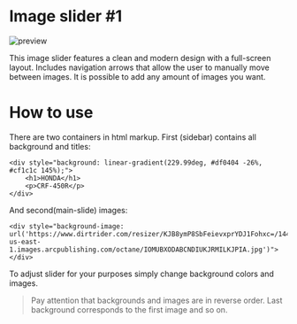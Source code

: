 # Image slider #1

![preview]('https://github.com/Saveliy113/slider-1/blob/master/Slider_1.gif')

This image slider features a clean and modern design with a full-screen layout. Includes navigation arrows that allow the user to manually move between images. It is possible to add any amount of images you want.

# How to use

There are two containers in html markup.
First (sidebar) contains all background and titles:

```
<div style="background: linear-gradient(229.99deg, #df0404 -26%, #cf1c1c 145%);">
    <h1>HONDA</h1>
    <p>CRF-450R</p>
</div>
```

And second(main-slide) images:

```
<div style="background-image: url('https://www.dirtrider.com/resizer/KJB8ymP8SbFeievxprYDJ1Fohxc=/1440x0/filters:focal(941x784:951x794)/cloudfront-us-east-1.images.arcpublishing.com/octane/IOMUBXODABCNDIUKJRMILKJPIA.jpg')"></div>
```

To adjust slider for your purposes simply change background colors and images.

> Pay attention that backgrounds and images are in reverse order. Last background corresponds to the first image and so on.
